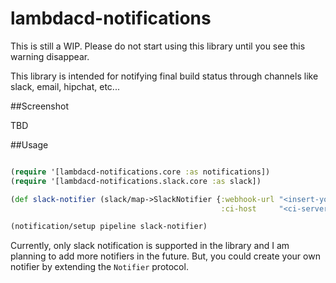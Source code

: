# lambdacd-notifications

This is still a WIP. Please do not start using this library until you see this warning disappear.

This library is intended for notifying final build status through channels like slack, email, hipchat, etc...

##Screenshot

TBD

##Usage

```clojure

(require '[lambdacd-notifications.core :as notifications])
(require '[lambdacd-notifications.slack.core :as slack])

(def slack-notifier (slack/map->SlackNotifier {:webhook-url "<insert-your-slack-webhook-url>"
                                               :ci-host     "<ci-server-host-url>"}))

(notification/setup pipeline slack-notifier)

```

Currently, only slack notification is supported in the library and I am planning to add more notifiers in the future.
But, you could create your own notifier by extending the `Notifier` protocol.